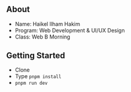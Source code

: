 <div align="center">
  <h1></h1>
</div>

## About

- Name: Haikel Ilham Hakim
- Program: Web Development & UI/UX Design
- Class: Web B Morning

## Getting Started

- Clone
- Type `pnpm install`
- `pnpm run dev`
